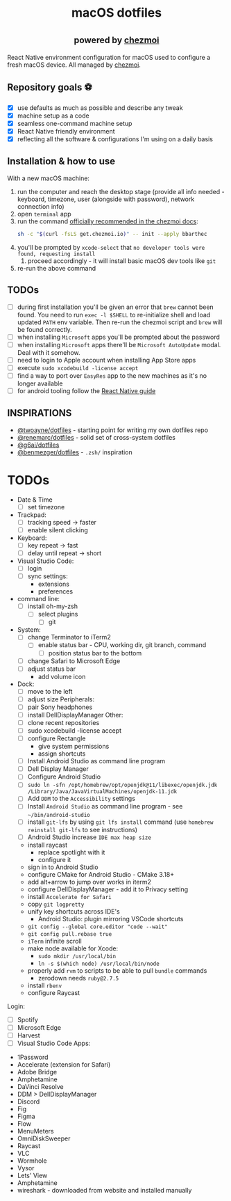 <h1 align="center">
  macOS dotfiles
  <br/>
  <br/>
  <sup>
  <sup>
    powered by
    <a href="https://www.chezmoi.io/">chezmoi</a>
  </sub>
  </sub>
</h1>

React Native environment configuration for macOS used to configure a fresh macOS device. All managed by [chezmoi](https://github.com/twpayne/chezmoi).


## Repository goals ⚽️

- [x] use defaults as much as possible and describe any tweak
- [x] machine setup as a code
- [x] seamless one-command machine setup
- [x] React Native friendly environment
- [x] reflecting all the software & configurations I'm using on a daily basis

## Installation & how to use

With a new macOS machine:
1. run the computer and reach the desktop stage (provide all info needed - keyboard, timezone, user (alongside with password), network connection info)
2. open `terminal` app
3. run the command [officially recommended in the chezmoi docs](https://www.chezmoi.io/):
    ```bash
    sh -c "$(curl -fsLS get.chezmoi.io)" -- init --apply bbarthec
    ```
4. you'll be prompted by `xcode-select` that `no developer tools were found, requesting install`
   1. proceed accordingly - it will install basic macOS dev tools like `git`
5. re-run the above command

## TODOs

- [ ] during first installation you'll be given an error that `brew` cannot been found. You need to run `exec -l $SHELL` to re-initialize shell and load updated `PATH` env variable. Then re-run the chezmoi script and `brew` will be found correctly.
- [ ] when installing `Microsoft` apps you'll be prompted about the password
- [ ] when installing `Microsoft` apps there'll be `Microsoft AutoUpdate` modal. Deal with it somehow.
- [ ] need to login to Apple account when installing App Store apps
- [ ] execute `sudo xcodebuild -license accept`
- [ ] find a way to port over `EasyRes` app to the new machines as it's no longer available
- [ ] for android tooling follow the [React Native guide](https://reactnative.dev/docs/set-up-your-environment?platform=android)

## INSPIRATIONS

- [@twoayne/dotfiles](https://github.com/twpayne/dotfiles) - starting point for writing my own dotfiles repo
- [@renemarc/dotfiles](https://github.com/renemarc/dotfiles) - solid set of cross-system dotfiles
- [@g6ai/dotfiles](https://github.com/g6ai/dotfiles)
- [@benmezger/dotfiles](https://github.com/benmezger/dotfiles) - `.zsh/` inspiration

# TODOs

- Date & Time
  - [ ] set timezone
- Trackpad:
  - [ ] tracking speed -> faster
  - [ ] enable silent clicking
- Keyboard:
  - [ ] key repeat -> fast
  - [ ] delay until repeat -> short
- Visual Studio Code:
  - [ ] login
  - [ ] sync settings:
    - extensions
    - preferences
- command line:
  - [ ] install oh-my-zsh
    - [ ] select plugins
      - [ ] git
- System:
  - [ ] change Terminator to iTerm2
    - [ ] enable status bar - CPU, working dir, git branch, command
      - [ ] position status bar to the bottom
  - [ ] change Safari to Microsoft Edge
  - [ ] adjust status bar
    - add volume icon
- Dock:
  - [ ] move to the left
  - [ ] adjust size
        Peripherals:
  - [ ] pair Sony headphones
  - [ ] install DellDisplayManager
        Other:
  - [ ] clone recent repositories
  - [ ] sudo xcodebuild -license accept
  - [ ] configure Rectangle
    - give system permissions
    - assign shortcuts
  - [ ] Install Android Studio as command line program
  - [ ] Dell Display Manager
  - [ ] Configure Android Studio
  - [ ] `sudo ln -sfn /opt/homebrew/opt/openjdk@11/libexec/openjdk.jdk /Library/Java/JavaVirtualMachines/openjdk-11.jdk`
  - [ ] Add `DDM` to the `Accessibility` settings
  - [ ] Install `Android Studio` as command line program - see `~/bin/android-studio`
  - [ ] install `git-lfs` by using `git lfs install` command (use `homebrew reinstall git-lfs` to see instructions)
  - [ ] Android Studio increase `IDE max heap size`
  - install raycast
    - replace spotlight with it
    - configure it
  - sign in to Android Studio
  - configure CMake for Android Studio - CMake 3.18+
  - add alt+arrow to jump over works in iterm2
  - configure DellDisplayManager - add it to Privacy setting
  - install `Accelerate for Safari`
  - copy `git logpretty`
  - unify key shortcuts across IDE's
    - Android Studio: plugin mirroring VSCode shortcuts
  - `git config --global core.editor "code --wait"`
  - `git config pull.rebase true`
  - `iTerm` infinite scroll
  - make node available for Xcode:
    - `sudo mkdir /usr/local/bin`
    - `ln -s $(which node) /usr/local/bin/node`
  - properly add `rvm` to scripts to be able to pull `bundle` commands
    - zerodown needs `ruby@2.7.5`
  - install `rbenv`
  - configure Raycast

Login:

- [ ] Spotify
- [ ] Microsoft Edge
- [ ] Harvest
- [ ] Visual Studio Code
      Apps:
- 1Password
- Accelerate (extension for Safari)
- Adobe Bridge
- Amphetamine
- DaVinci Resolve
- DDM > DellDisplayManager
- Discord
- Fig
- Figma
- Flow
- MenuMeters
- OmniDiskSweeper
- Raycast
- VLC
- Wormhole
- Vysor
- Lets' View
- Amphetamine
- wireshark - downloaded from website and installed manually
